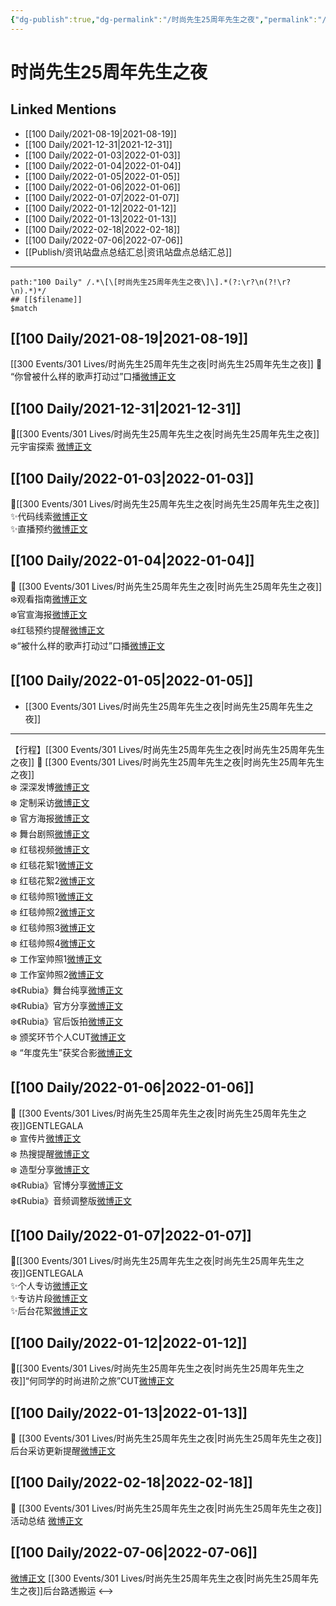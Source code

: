 ```yaml
---
{"dg-publish":true,"dg-permalink":"/时尚先生25周年先生之夜","permalink":"/时尚先生25周年先生之夜/","created":"2022-12-06T15:37:03.000+08:00","updated":"2023-04-10T16:22:12.000+08:00"}
---
```


# 时尚先生25周年先生之夜

## Linked Mentions
- [[100 Daily/2021-08-19\|2021-08-19]]
- [[100 Daily/2021-12-31\|2021-12-31]]
- [[100 Daily/2022-01-03\|2022-01-03]]
- [[100 Daily/2022-01-04\|2022-01-04]]
- [[100 Daily/2022-01-05\|2022-01-05]]
- [[100 Daily/2022-01-06\|2022-01-06]]
- [[100 Daily/2022-01-07\|2022-01-07]]
- [[100 Daily/2022-01-12\|2022-01-12]]
- [[100 Daily/2022-01-13\|2022-01-13]]
- [[100 Daily/2022-02-18\|2022-02-18]]
- [[100 Daily/2022-07-06\|2022-07-06]]
- [[Publish/资讯站盘点总结汇总\|资讯站盘点总结汇总]]


---

```expander
path:"100 Daily" /.*\[\[时尚先生25周年先生之夜\]\].*(?:\r?\n(?!\r?\n).*)*/
## [[$filename]]
$match
```
## [[100 Daily/2021-08-19\|2021-08-19]]
[[300 Events/301 Lives/时尚先生25周年先生之夜\|时尚先生25周年先生之夜]]
🌟 “你曾被什么样的歌声打动过”口播[微博正文](https://m.weibo.cn/6466290670/4671955598841177)
## [[100 Daily/2021-12-31\|2021-12-31]]
💫[[300 Events/301 Lives/时尚先生25周年先生之夜\|时尚先生25周年先生之夜]]元宇宙探索 [微博正文](https://m.weibo.cn/6466290670/4720525706271770)
## [[100 Daily/2022-01-03\|2022-01-03]]
🌟[[300 Events/301 Lives/时尚先生25周年先生之夜\|时尚先生25周年先生之夜]]  
✨代码线索[微博正文](https://m.weibo.cn/6466290670/4721558872129770)  
✨直播预约[微博正文](https://m.weibo.cn/6466290670/4721617639311127)
## [[100 Daily/2022-01-04\|2022-01-04]]
🌟 [[300 Events/301 Lives/时尚先生25周年先生之夜\|时尚先生25周年先生之夜]]  
❄️观看指南[微博正文](https://m.weibo.cn/6466290670/4722050909864903)  
❄️官宣海报[微博正文](https://m.weibo.cn/6466290670/4721999391493754)  
❄️红毯预约提醒[微博正文](https://m.weibo.cn/6466290670/4721901908264360)  
❄️“被什么样的歌声打动过”口播[微博正文](https://m.weibo.cn/6466290670/4721991032767757)
## [[100 Daily/2022-01-05\|2022-01-05]]
  - [[300 Events/301 Lives/时尚先生25周年先生之夜\|时尚先生25周年先生之夜]]
---
【行程】[[300 Events/301 Lives/时尚先生25周年先生之夜\|时尚先生25周年先生之夜]]
🌟 [[300 Events/301 Lives/时尚先生25周年先生之夜\|时尚先生25周年先生之夜]]  
❄️ 深深发博[微博正文](https://m.weibo.cn/6466290670/4722411457740978)  
❄️ 定制采访[微博正文](https://m.weibo.cn/6466290670/4722371707537834)  
❄️ 官方海报[微博正文](https://m.weibo.cn/6466290670/4722369752991311)  
❄️ 舞台剧照[微博正文](https://m.weibo.cn/6466290670/4722383418819674)  
❄️ 红毯视频[微博正文](https://m.weibo.cn/6466290670/4722344575370465)  
❄️ 红毯花絮1[微博正文](https://m.weibo.cn/6466290670/4722346776070586)  
❄️ 红毯花絮2[微博正文](https://m.weibo.cn/6466290670/4722348990925168)  
❄️ 红毯帅照1[微博正文](https://m.weibo.cn/6466290670/4722348001333876)  
❄️ 红毯帅照2[微博正文](https://m.weibo.cn/6466290670/4722349663065317)  
❄️ 红毯帅照3[微博正文](https://m.weibo.cn/6466290670/4722356574224830)  
❄️ 红毯帅照4[微博正文](https://m.weibo.cn/6466290670/4722358823161757)  
❄️ 工作室帅照1[微博正文](https://m.weibo.cn/6466290670/4722416918204508)  
❄️ 工作室帅照2[微博正文](https://m.weibo.cn/6466290670/4722421816626095)  
❄️《Rubia》舞台纯享[微博正文](https://m.weibo.cn/6466290670/4722441979167798)  
❄️《Rubia》官方分享[微博正文](https://m.weibo.cn/6466290670/4722370869462853)  
❄️《Rubia》官后饭拍[微博正文](https://m.weibo.cn/6466290670/4722404619718993)  
❄️ 颁奖环节个人CUT[微博正文](https://m.weibo.cn/6466290670/4722432508692928)  
❄️ “年度先生”获奖合影[微博正文](https://m.weibo.cn/6466290670/4722396206206637)
## [[100 Daily/2022-01-06\|2022-01-06]]
🌟 [[300 Events/301 Lives/时尚先生25周年先生之夜\|时尚先生25周年先生之夜]]GENTLEGALA  
❄️ 宣传片[微博正文](https://m.weibo.cn/6466290670/4722734166970037)  
❄️ 热搜提醒[微博正文](https://m.weibo.cn/6466290670/4722607780268201)  
❄️ 造型分享[微博正文](https://m.weibo.cn/6466290670/4722766550665212)  
❄️《Rubia》官博分享[微博正文](https://m.weibo.cn/6466290670/4722578718196321)  
❄️《Rubia》音频调整版[微博正文](https://m.weibo.cn/6466290670/4722712461968321)
## [[100 Daily/2022-01-07\|2022-01-07]]
🌟[[300 Events/301 Lives/时尚先生25周年先生之夜\|时尚先生25周年先生之夜]]GENTLEGALA  
✨个人专访[微博正文](https://m.weibo.cn/6466290670/4723055869296792)  
✨专访片段[微博正文](https://m.weibo.cn/6466290670/4723112572357611)  
✨后台花絮[微博正文](https://m.weibo.cn/6466290670/4722970674855998)
## [[100 Daily/2022-01-12\|2022-01-12]]
🌟[[300 Events/301 Lives/时尚先生25周年先生之夜\|时尚先生25周年先生之夜]]“何同学的时尚进阶之旅”CUT[微博正文](https://m.weibo.cn/6466290670/4724791254189226)
## [[100 Daily/2022-01-13\|2022-01-13]]
🌟 [[300 Events/301 Lives/时尚先生25周年先生之夜\|时尚先生25周年先生之夜]]后台采访更新提醒[微博正文](https://m.weibo.cn/6466290670/4725187088221721)
## [[100 Daily/2022-02-18\|2022-02-18]]
💫 [[300 Events/301 Lives/时尚先生25周年先生之夜\|时尚先生25周年先生之夜]]活动总结 [微博正文](https://m.weibo.cn/6466290670/4738347882256147)
## [[100 Daily/2022-07-06\|2022-07-06]]
[微博正文](https://weibo.com/7495641082/LB2vUqspJ) [[300 Events/301 Lives/时尚先生25周年先生之夜\|时尚先生25周年先生之夜]]后台路透搬运
<-->
